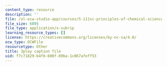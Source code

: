 ```yaml
---
content_type: resource
description: ''
file: /ol-ocw-studio-app/courses/5-111sc-principles-of-chemical-science-fall-2014/f7c71829b4f8600f89ba1c067afeff53_r7MO11iMsOQ.srt
file_size: 6895
file_type: application/x-subrip
learning_resource_types: []
license: https://creativecommons.org/licenses/by-nc-sa/4.0/
ocw_type: OCWFile
resourcetype: Other
title: 3play caption file
uid: f7c71829-b4f8-600f-89ba-1c067afeff53
---
```

